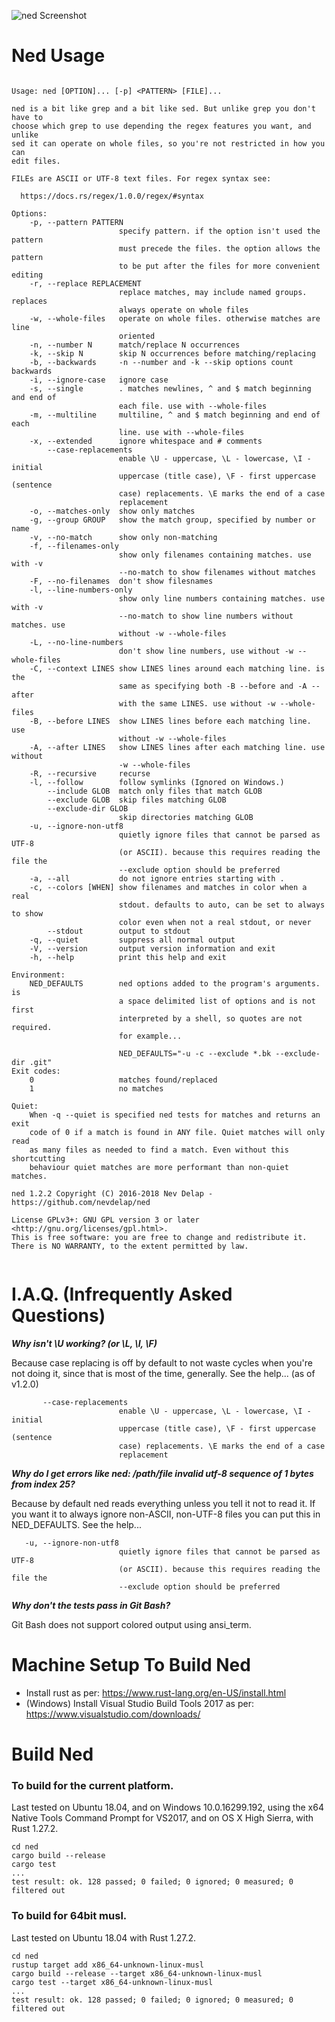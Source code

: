 ![ned Screenshot](https://github.com/nevdelap/ned/blob/master/img/nedScreenshot.png)

# Ned Usage

```text

Usage: ned [OPTION]... [-p] <PATTERN> [FILE]...

ned is a bit like grep and a bit like sed. But unlike grep you don't have to
choose which grep to use depending the regex features you want, and unlike
sed it can operate on whole files, so you're not restricted in how you can
edit files.

FILEs are ASCII or UTF-8 text files. For regex syntax see:

  https://docs.rs/regex/1.0.0/regex/#syntax

Options:
    -p, --pattern PATTERN
                        specify pattern. if the option isn't used the pattern
                        must precede the files. the option allows the pattern
                        to be put after the files for more convenient editing
    -r, --replace REPLACEMENT
                        replace matches, may include named groups. replaces
                        always operate on whole files
    -w, --whole-files   operate on whole files. otherwise matches are line
                        oriented
    -n, --number N      match/replace N occurrences
    -k, --skip N        skip N occurrences before matching/replacing
    -b, --backwards     -n --number and -k --skip options count backwards
    -i, --ignore-case   ignore case
    -s, --single        . matches newlines, ^ and $ match beginning and end of
                        each file. use with --whole-files
    -m, --multiline     multiline, ^ and $ match beginning and end of each
                        line. use with --whole-files
    -x, --extended      ignore whitespace and # comments
        --case-replacements
                        enable \U - uppercase, \L - lowercase, \I - initial
                        uppercase (title case), \F - first uppercase (sentence
                        case) replacements. \E marks the end of a case
                        replacement
    -o, --matches-only  show only matches
    -g, --group GROUP   show the match group, specified by number or name
    -v, --no-match      show only non-matching
    -f, --filenames-only
                        show only filenames containing matches. use with -v
                        --no-match to show filenames without matches
    -F, --no-filenames  don't show filesnames
    -l, --line-numbers-only
                        show only line numbers containing matches. use with -v
                        --no-match to show line numbers without matches. use
                        without -w --whole-files
    -L, --no-line-numbers
                        don't show line numbers, use without -w --whole-files
    -C, --context LINES show LINES lines around each matching line. is the
                        same as specifying both -B --before and -A --after
                        with the same LINES. use without -w --whole-files
    -B, --before LINES  show LINES lines before each matching line. use
                        without -w --whole-files
    -A, --after LINES   show LINES lines after each matching line. use without
                        -w --whole-files
    -R, --recursive     recurse
    -l, --follow        follow symlinks (Ignored on Windows.)
        --include GLOB  match only files that match GLOB
        --exclude GLOB  skip files matching GLOB
        --exclude-dir GLOB
                        skip directories matching GLOB
    -u, --ignore-non-utf8
                        quietly ignore files that cannot be parsed as UTF-8
                        (or ASCII). because this requires reading the file the
                        --exclude option should be preferred
    -a, --all           do not ignore entries starting with .
    -c, --colors [WHEN] show filenames and matches in color when a real
                        stdout. defaults to auto, can be set to always to show
                        color even when not a real stdout, or never
        --stdout        output to stdout
    -q, --quiet         suppress all normal output
    -V, --version       output version information and exit
    -h, --help          print this help and exit

Environment:
    NED_DEFAULTS        ned options added to the program's arguments. is
                        a space delimited list of options and is not first
                        interpreted by a shell, so quotes are not required.
                        for example...

                        NED_DEFAULTS="-u -c --exclude *.bk --exclude-dir .git"
Exit codes:
    0                   matches found/replaced
    1                   no matches

Quiet:
    When -q --quiet is specified ned tests for matches and returns an exit
    code of 0 if a match is found in ANY file. Quiet matches will only read
    as many files as needed to find a match. Even without this shortcutting
    behaviour quiet matches are more performant than non-quiet matches.

ned 1.2.2 Copyright (C) 2016-2018 Nev Delap - https://github.com/nevdelap/ned

License GPLv3+: GNU GPL version 3 or later <http://gnu.org/licenses/gpl.html>.
This is free software: you are free to change and redistribute it.
There is NO WARRANTY, to the extent permitted by law.


```

# I.A.Q. (Infrequently Asked Questions)

***Why isn't \U working? (or \L, \I, \F)***

Because case replacing is off by default to not waste cycles when you're not doing it,
since that is most of the time, generally. See the help... (as of v1.2.0)

```
       --case-replacements
                        enable \U - uppercase, \L - lowercase, \I - initial
                        uppercase (title case), \F - first uppercase (sentence
                        case) replacements. \E marks the end of a case
                        replacement
```

***Why do I get errors like ned: /path/file invalid utf-8 sequence of 1 bytes from index 25?***

Because by default ned reads everything unless you tell it not to read it. If you want it to always
ignore non-ASCII, non-UTF-8 files you can put this in NED_DEFAULTS. See the help...

```
   -u, --ignore-non-utf8
                        quietly ignore files that cannot be parsed as UTF-8
                        (or ASCII). because this requires reading the file the
                        --exclude option should be preferred
```

***Why don't the tests pass in Git Bash?***

Git Bash does not support colored output using ansi_term.


# Machine Setup To Build Ned

* Install rust as per: https://www.rust-lang.org/en-US/install.html
* (Windows) Install Visual Studio Build Tools 2017 as per: https://www.visualstudio.com/downloads/

# Build Ned

### To build for the current platform.

Last tested on Ubuntu 18.04, and on Windows 10.0.16299.192, using the x64 Native Tools Command Prompt for VS2017, and on OS X High Sierra, with Rust 1.27.2.

```
cd ned
cargo build --release
cargo test
...
test result: ok. 128 passed; 0 failed; 0 ignored; 0 measured; 0 filtered out

```

### To build for 64bit musl.

Last tested on Ubuntu 18.04 with Rust 1.27.2.

```
cd ned
rustup target add x86_64-unknown-linux-musl
cargo build --release --target x86_64-unknown-linux-musl
cargo test --target x86_64-unknown-linux-musl
...
test result: ok. 128 passed; 0 failed; 0 ignored; 0 measured; 0 filtered out

```
